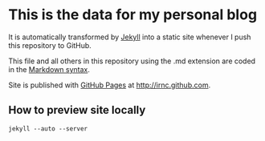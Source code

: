 # This is the data for my personal blog

It is automatically transformed by [Jekyll][] into a static site whenever I
push this repository to GitHub.

[Jekyll]: https://github.com/mojombo/jekyll

This file and all others in this repository using the .md extension are coded
in the [Markdown syntax](http://daringfireball.net/projects/markdown/syntax).

Site is published with [GitHub Pages][] at http://irnc.github.com.

[GitHub Pages]: http://pages.github.com

## How to preview site locally

`jekyll --auto --server`
